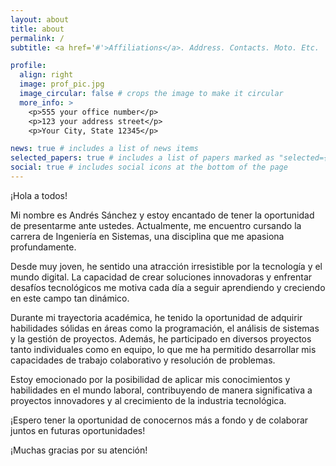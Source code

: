 ```yaml
---
layout: about
title: about
permalink: /
subtitle: <a href='#'>Affiliations</a>. Address. Contacts. Moto. Etc.

profile:
  align: right
  image: prof_pic.jpg
  image_circular: false # crops the image to make it circular
  more_info: >
    <p>555 your office number</p>
    <p>123 your address street</p>
    <p>Your City, State 12345</p>

news: true # includes a list of news items
selected_papers: true # includes a list of papers marked as "selected={true}"
social: true # includes social icons at the bottom of the page
---
```

¡Hola a todos!

Mi nombre es Andrés Sánchez y estoy encantado de tener la oportunidad de presentarme ante ustedes. Actualmente, me encuentro cursando la carrera de Ingeniería en Sistemas, una disciplina que me apasiona profundamente.

Desde muy joven, he sentido una atracción irresistible por la tecnología y el mundo digital. La capacidad de crear soluciones innovadoras y enfrentar desafíos tecnológicos me motiva cada día a seguir aprendiendo y creciendo en este campo tan dinámico.

Durante mi trayectoria académica, he tenido la oportunidad de adquirir habilidades sólidas en áreas como la programación, el análisis de sistemas y la gestión de proyectos. Además, he participado en diversos proyectos tanto individuales como en equipo, lo que me ha permitido desarrollar mis capacidades de trabajo colaborativo y resolución de problemas.

Estoy emocionado por la posibilidad de aplicar mis conocimientos y habilidades en el mundo laboral, contribuyendo de manera significativa a proyectos innovadores y al crecimiento de la industria tecnológica.

¡Espero tener la oportunidad de conocernos más a fondo y de colaborar juntos en futuras oportunidades!

¡Muchas gracias por su atención!

